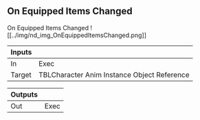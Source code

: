## On Equipped Items Changed
On Equipped Items Changed
![[../img/nd_img_OnEquippedItemsChanged.png]]

|Inputs||
|--|--|
| In | Exec |
| Target | TBLCharacter Anim Instance Object Reference |

|Outputs||
|--|--|
| Out | Exec |
